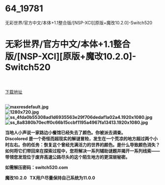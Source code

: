 # 64_19781
无彩世界/官方中文/本体+1.1整合版/[NSP-XCI][原版+魔改10.2.0]-Switch520
# 无彩世界/官方中文/本体+1.1整合版/[NSP-XCI][原版+魔改10.2.0]-Switch520
 <br/></br>
[下载地址](https://www.switch520.cc/article/19781 "下载地址")
<br/></br>

<p><strong><img title="maxresdefault.jpg" src="https://www.switch520.cc/muke_img/2021_07_05_e90bf8801af5b.jpg" alt="maxresdefault.jpg"></strong><br>
<strong><img title="1280x720.jpg" src="https://www.switch520.cc/muke_img/2021_07_05_263136f501fe4.jpg" alt="1280x720.jpg"></strong><br>
<strong><img title="ss_4fda0b55308ad1d6935563e29f706dedaf1a02a4.1920x1080.jpg" src="https://www.switch520.cc/muke_img/2021_07_05_6ce87d22e267c.jpg" alt="ss_4fda0b55308ad1d6935563e29f706dedaf1a02a4.1920x1080.jpg"></strong><br>
<strong><img title="ss_8a8380b70ecff0c66b15ccbf1195a4967fa13413.1920x1080.jpg" src="https://www.switch520.cc/muke_img/2021_07_05_d1ba71007541f.jpg" alt="ss_8a8380b70ecff0c66b15ccbf1195a4967fa13413.1920x1080.jpg"></strong></p>
<p><strong>当地人小声说一家路边小餐馆已经失去了颜色。你被派去调查。</strong><br>
<strong>Discolored 是一个奇怪而超现实的解谜冒险，发生在一个荒凉的地方超过两个小时左右。你的任务：恢复这个曾经充满活力的世界的颜色。是什么导致颜色消失？如何将它们带回来在探索过程中，您将解决一系列辅助谜题并揭开一系列线索——带领您发现位于废弃高速公路尽头的这个陌生地方的更深层秘密。</strong></p>
<p><strong>如需解压密码：switch520.com</strong></p>
<p><strong>魔改10.2.0 &nbsp;&nbsp;TX用户尽量保持自己系统为11.0.0</strong></p>
